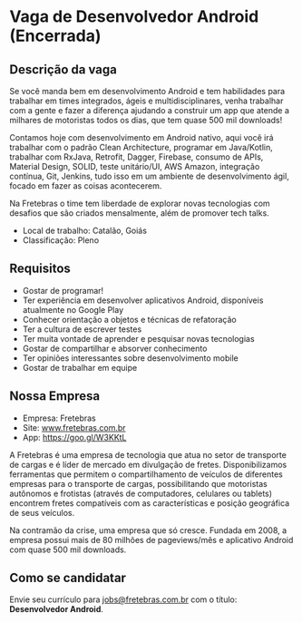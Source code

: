 # Vaga de Desenvolvedor Android (Encerrada)

Descrição da vaga
-------------

Se você manda bem em desenvolvimento Android e tem habilidades para trabalhar em times integrados, ágeis e multidisciplinares, venha trabalhar com a gente e fazer a diferença ajudando a construir um app que atende a milhares de motoristas todos os dias, que tem quase 500 mil downloads!

Contamos hoje com desenvolvimento em Android nativo, aqui você irá trabalhar com o padrão Clean Architecture, programar em Java/Kotlin, trabalhar com RxJava, Retrofit, Dagger, Firebase, consumo de APIs, Material Design, SOLID, teste unitário/UI, AWS Amazon, integração contínua, Git, Jenkins, tudo isso em um ambiente de desenvolvimento ágil, focado em fazer as coisas acontecerem.

Na Fretebras o time tem liberdade de explorar novas tecnologias com desafios que são criados mensalmente, além de promover tech talks.

- Local de trabalho: Catalão, Goiás
- Classificação: Pleno

Requisitos
-------------

- Gostar de programar!
- Ter experiência em desenvolver aplicativos Android, disponíveis atualmente no Google Play
- Conhecer orientação a objetos e técnicas de refatoração
- Ter a cultura de escrever testes
- Ter muita vontade de aprender e pesquisar novas tecnologias
- Gostar de compartilhar e absorver conhecimento
- Ter opiniões interessantes sobre desenvolvimento mobile
- Gostar de trabalhar em equipe


Nossa Empresa
-------------

- Empresa: Fretebras
- Site: www.fretebras.com.br
- App: https://goo.gl/W3KKtL

A Fretebras é uma empresa de tecnologia que atua no setor de transporte de cargas e é líder de mercado em divulgação de fretes. Disponibilizamos ferramentas que permitem o compartilhamento de veículos de diferentes empresas para o transporte de cargas, possibilitando que motoristas autônomos e frotistas (através de computadores, celulares ou tablets) encontrem fretes compatíveis com as características e posição geográfica de seus veículos.

Na contramão da crise, uma empresa que só cresce. Fundada em 2008, a empresa possui mais de 80 milhões de pageviews/mês e aplicativo Android com quase 500 mil downloads.

Como se candidatar
-------------

Envie seu currículo para jobs@fretebras.com.br com o título: **Desenvolvedor Android**.